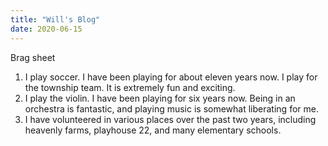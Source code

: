 ```yaml
---
title: "Will's Blog"
date: 2020-06-15
---
```

Brag sheet

1. I play soccer. I have been playing for about eleven years now. I play for the township team. It is extremely fun and exciting.
2. I play the violin. I have been playing for six years now. Being in an orchestra is fantastic, and playing music is somewhat liberating for me.
3. I have volunteered in various places over the past two years, including heavenly farms, playhouse 22, and many elementary schools. 
